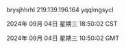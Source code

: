 brysjhhrhl 219.139.196.164 yqqlmgsycl

2024年 09月 04日 星期三 18:50:02 CST

2024年 09月 04日 星期三 10:50:02 GMT
